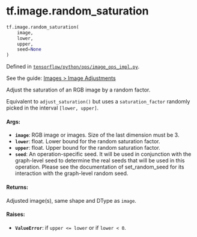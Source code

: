 <div itemscope itemtype="http://developers.google.com/ReferenceObject">
<meta itemprop="name" content="tf.image.random_saturation" />
<meta itemprop="path" content="Stable" />
</div>

# tf.image.random_saturation

``` python
tf.image.random_saturation(
    image,
    lower,
    upper,
    seed=None
)
```



Defined in [`tensorflow/python/ops/image_ops_impl.py`](https://www.tensorflow.org/code/tensorflow/python/ops/image_ops_impl.py).

See the guide: [Images > Image Adjustments](../../../../api_guides/python/image.md#Image_Adjustments)

Adjust the saturation of an RGB image by a random factor.

Equivalent to `adjust_saturation()` but uses a `saturation_factor` randomly
picked in the interval `[lower, upper]`.

#### Args:

* <b>`image`</b>: RGB image or images. Size of the last dimension must be 3.
* <b>`lower`</b>: float.  Lower bound for the random saturation factor.
* <b>`upper`</b>: float.  Upper bound for the random saturation factor.
* <b>`seed`</b>: An operation-specific seed. It will be used in conjunction
    with the graph-level seed to determine the real seeds that will be
    used in this operation. Please see the documentation of
    set_random_seed for its interaction with the graph-level random seed.


#### Returns:

Adjusted image(s), same shape and DType as `image`.


#### Raises:

* <b>`ValueError`</b>: if `upper <= lower` or if `lower < 0`.